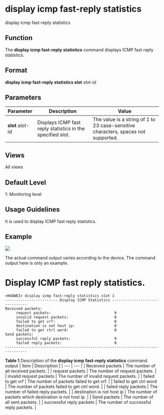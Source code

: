 display icmp fast-reply statistics
==================================

display icmp fast-reply statistics

Function
--------



The **display icmp fast-reply statistics** command displays ICMP fast reply statistics.




Format
------

**display icmp fast-reply statistics slot** *slot-id*


Parameters
----------

| Parameter | Description | Value |
| --- | --- | --- |
| **slot** *slot-id* | Displays ICMP fast reply statistics in the specified slot. | The value is a string of 1 to 23 case-sensitive characters, spaces not supported. |



Views
-----

All views


Default Level
-------------

1: Monitoring level


Usage Guidelines
----------------

It is used to display ICMP fast reply statistics.


Example
-------

![](../public_sys-resources/note_3.0-en-us.png) 

The actual command output varies according to the device. The command output here is only an example.


# Display ICMP fast reply statistics.
```
<HUAWEI> display icmp fast-reply statistics slot 1
------------------------ Display ICMP Statistics -------------------------------                                                    
Received packets:                                                                                                                   
     request packets:                             9                                                                                 
     invalid request packets:                     0                                                                                 
     failed to get vrf:                           0                                                                                 
     destination is not host ip:                  0                                                                                 
     failed to get ctrl word:                     0                                                                                 
Send packets:                                                                                                                       
     successful reply packets:                    9                                                                                 
     failed reply packets:                        0                                                                                 
--------------------------------------------------------------------------------

```

**Table 1** Description of the **display icmp fast-reply statistics** command output
| Item | Description |
| --- | --- |
| Received packets | The number of all received packets. |
| request packets | The number of request packets. |
| invalid request packets | The number of invalid request packets. |
| failed to get vrf | The number of packets failed to get vrf. |
| failed to get ctrl word | The number of packets failed to get ctrl word. |
| failed reply packets | The number of failed reply packets. |
| destination is not host ip | The number of packets which destination is not host ip. |
| Send packets | The number of all sent packets. |
| successful reply packets | The number of successful reply packets. |